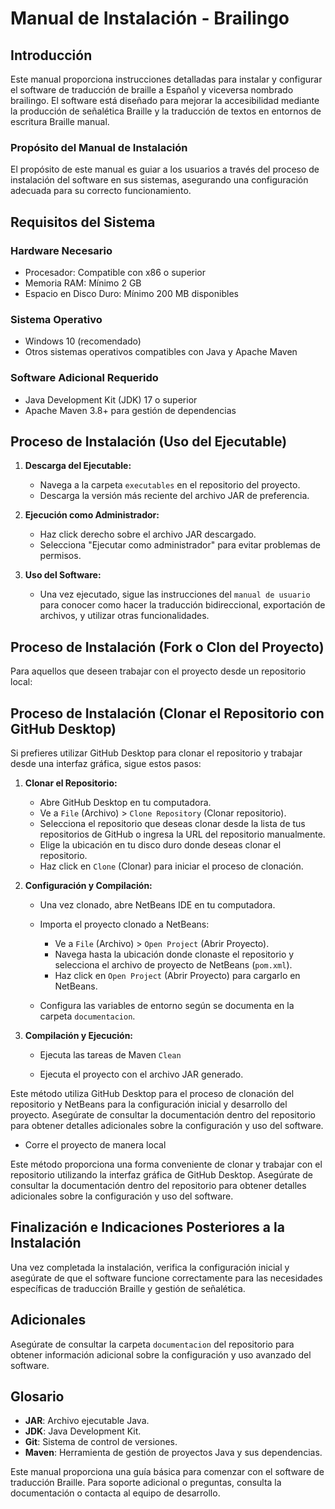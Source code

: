 
# Manual de Instalación - Brailingo

## Introducción

Este manual proporciona instrucciones detalladas para instalar y configurar el software de traducción de braille a Español y viceversa nombrado brailingo. El software está diseñado para mejorar la accesibilidad mediante la producción de señalética Braille y la traducción de textos en entornos de escritura Braille manual.

### Propósito del Manual de Instalación

El propósito de este manual es guiar a los usuarios a través del proceso de instalación del software en sus sistemas, asegurando una configuración adecuada para su correcto funcionamiento.

## Requisitos del Sistema

### Hardware Necesario

- Procesador: Compatible con x86 o superior
- Memoria RAM: Mínimo 2 GB
- Espacio en Disco Duro: Mínimo 200 MB disponibles

### Sistema Operativo

- Windows 10 (recomendado)
- Otros sistemas operativos compatibles con Java y Apache Maven

### Software Adicional Requerido

- Java Development Kit (JDK) 17 o superior
- Apache Maven 3.8+ para gestión de dependencias

## Proceso de Instalación (Uso del Ejecutable)

1. **Descarga del Ejecutable:**
   - Navega a la carpeta `executables` en el repositorio del proyecto.
   - Descarga la versión más reciente del archivo JAR de preferencia.

2. **Ejecución como Administrador:**
   - Haz click derecho sobre el archivo JAR descargado.
   - Selecciona "Ejecutar como administrador" para evitar problemas de permisos.

3. **Uso del Software:**
   - Una vez ejecutado, sigue las instrucciones del `manual de usuario` para conocer como hacer la traducción bidireccional, exportación de archivos, y utilizar otras funcionalidades.

## Proceso de Instalación (Fork o Clon del Proyecto)

Para aquellos que deseen trabajar con el proyecto desde un repositorio local:

## Proceso de Instalación (Clonar el Repositorio con GitHub Desktop)

Si prefieres utilizar GitHub Desktop para clonar el repositorio y trabajar desde una interfaz gráfica, sigue estos pasos:

1. **Clonar el Repositorio:**

   - Abre GitHub Desktop en tu computadora.
   - Ve a `File` (Archivo) > `Clone Repository` (Clonar repositorio).
   - Selecciona el repositorio que deseas clonar desde la lista de tus repositorios de GitHub o ingresa la URL del repositorio manualmente.
   - Elige la ubicación en tu disco duro donde deseas clonar el repositorio.
   - Haz click en `Clone` (Clonar) para iniciar el proceso de clonación.

2. **Configuración y Compilación:**

   - Una vez clonado, abre NetBeans IDE en tu computadora.
   - Importa el proyecto clonado a NetBeans:
     - Ve a `File` (Archivo) > `Open Project` (Abrir Proyecto).
     - Navega hasta la ubicación donde clonaste el repositorio y selecciona el archivo de proyecto de NetBeans (`pom.xml`).
     - Haz click en `Open Project` (Abrir Proyecto) para cargarlo en NetBeans.

   - Configura las variables de entorno según se documenta en la carpeta `documentacion`.

3. **Compilación y Ejecución:**

   - Ejecuta las tareas de Maven `Clean`

   - Ejecuta el proyecto con el archivo JAR generado.

Este método utiliza GitHub Desktop para el proceso de clonación del repositorio y NetBeans para la configuración inicial y desarrollo del proyecto. Asegúrate de consultar la documentación dentro del repositorio para obtener detalles adicionales sobre la configuración y uso del software.

   - Corre el proyecto de manera local

Este método proporciona una forma conveniente de clonar y trabajar con el repositorio utilizando la interfaz gráfica de GitHub Desktop. Asegúrate de consultar la documentación dentro del repositorio para obtener detalles adicionales sobre la configuración y uso del software.


## Finalización e Indicaciones Posteriores a la Instalación

Una vez completada la instalación, verifica la configuración inicial y asegúrate de que el software funcione correctamente para las necesidades específicas de traducción Braille y gestión de señalética.

## Adicionales

Asegúrate de consultar la carpeta `documentacion` del repositorio para obtener información adicional sobre la configuración y uso avanzado del software.

## Glosario

- **JAR**: Archivo ejecutable Java.
- **JDK**: Java Development Kit.
- **Git**: Sistema de control de versiones.
- **Maven**: Herramienta de gestión de proyectos Java y sus dependencias.

Este manual proporciona una guía básica para comenzar con el software de traducción Braille. Para soporte adicional o preguntas, consulta la documentación o contacta al equipo de desarrollo.
